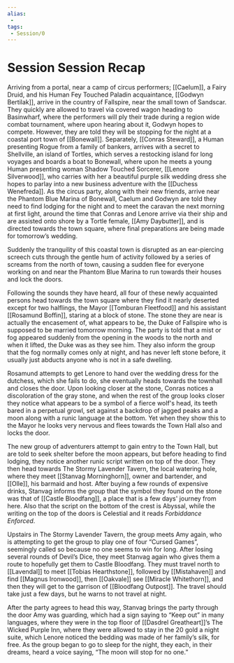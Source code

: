 ```yaml
---
alias: 
 - 
tags: 
 - Session/0
---
```


# Session Session Recap
Arriving from a portal, near a camp of circus performers; [[Caelum]], a Fairy Druid, and his Human Fey Touched Paladin acquaintance, [[Godwyn Bertilak]], arrive in the country of Fallspire, near the small town of Sandscar. They quickly are allowed to travel via covered wagon heading to Basinwharf, where the performers will ply their trade during a region wide combat tournament, where upon hearing about it, Godwyn hopes to compete. However, they are told they will be stopping for the night at a coastal port town of [[Bonewall]]. Separately, [[Conras Steward]], a Human presenting Rogue from a family of bankers, arrives with a secret to Shellville, an island of Tortles, which serves a restocking island for long voyages and boards a boat to Bonewall, where upon he meets a young Human presenting woman Shadow Touched Sorcerer, [[Lenore Silverwood]], who carries with her a beautiful purple silk wedding dress she hopes to parlay into a new business adventure with the [[Duchess Wenefreda]]. As the circus party, along with their new friends, arrive near the Phantom Blue Marina of Bonewall, Caelum and Godwyn are told they need to find lodging for the night and to meet the caravan the next morning at first light, around the time that Conras and Lenore arrive via their ship and are assisted onto shore by a Tortle female, [[Amy Daybutter]], and is directed towards the town square, where final preparations are being made for tomorrow’s wedding. 

Suddenly the tranquility of this coastal town is disrupted as an ear-piercing screech cuts through the gentle hum of activity followed by a series of screams from the north of town, causing a sudden flee for everyone working on and near the Phantom Blue Marina to run towards their houses and lock the doors.  

Following the sounds they have heard, all four of these newly acquainted persons head towards the town square where they find it nearly deserted except for two halflings, the Mayor [[Tomburan Fleetfood]] and his assistant [[Rosamund Boffin]], staring at a block of stone. The stone they are near is actually the encasement of, what appears to be, the Duke of Fallspire who is supposed to be married tomorrow morning. The party is told that a mist or fog appeared suddenly from the opening in the woods to the north and when it lifted, the Duke was as they see him. They also inform the group that the fog normally comes only at night, and has never left stone before, it usually just abducts anyone who is not in a safe dwelling.
 
Rosamund attempts to get Lenore to hand over the wedding dress for the dutchess, which she fails to do, she eventually heads towards the townhall and closes the door. Upon looking closer at the stone, Conras notices a discoloration of the gray stone, and when the rest of the group looks closer they notice what appears to be a symbol of a fierce wolf's head, its teeth bared in a perpetual growl, set against a backdrop of jagged peaks and a moon along with a runic language at the bottom. Yet when they show this to the Mayor he looks very nervous and flees towards the Town Hall also and locks the door.  

The new group of adventurers attempt to gain entry to the Town Hall, but are told to seek shelter before the moon appears, but before heading to find lodging, they notice another runic script written on top of the door. They then head towards The Stormy Lavender Tavern, the local watering hole, where they meet [[Stanvag Morninghorn]], owner and bartender, and [[Olle]], his barmaid and host. After buying a few rounds of expensive drinks, Stanvag informs the group that the symbol they found on the stone was that of [[Castle Bloodfang]], a place that is a few days' journey from here. Also that the script on the bottom of the crest is Abyssal, while the writing on the top of the doors is Celestial and it reads *Forbiddance Enforced*.  

Upstairs in The Stormy Lavender Tavern, the group meets Amy again, who is attempting to get the group to play one of four “Cursed Games”, seemingly called so because no one seems to win for long. After losing several rounds of Devil’s Dice, they meet Stanvag again who gives them a route to hopefully get them to Castle Bloodfang. They must travel north to [[Lavendal]] to meet [[Tobias Hearthstone]], followed by [[Mistahaven]] and find [[Magnus Ironwood]], then [[Oakvale]] see [[Miracle Whitethorn]], and then they will get to the garrison of [[Bloodfang Outpost]]. The travel should take just a few days, but he warns to not travel at night.

After the party agrees to head this way, Stanvag brings the party through the door Amy was guarding, which had a sign saying to “Keep out” in many languages, where they were in the top floor of [[Dasdrel Greatheart]]’s The Wicked Purple Inn, where they were allowed to stay in the 20 gold a night suite, which Lenore noticed the bedding was made of her family’s silk, for free. As the group began to go to sleep for the night, they each, in their dreams, heard a voice saying, “The moon will stop for no one.”